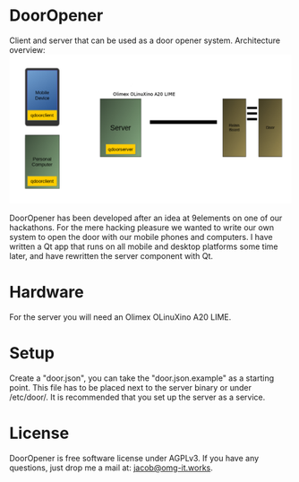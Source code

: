 DoorOpener
==========

Client and server that can be used as a door opener system.
Architecture overview:
![Architecture](https://github.com/cybercatalyst/dooropener/blob/master/dooropener.png "Architecture")

DoorOpener has been developed after an idea at 9elements on one of our hackathons. For the mere hacking pleasure we wanted to write our own system to open the door with our mobile phones and computers. I have written a Qt app that runs on all mobile and desktop platforms some time later, and have rewritten the server component with Qt.

Hardware
========

For the server you will need an Olimex OLinuXino A20 LIME.

Setup
=====
Create a "door.json", you can take the "door.json.example" as a starting point. This file has to be placed next to the server binary or under /etc/door/. It is recommended that you set up the server as a service.

License
=======
DoorOpener is free software license under AGPLv3. If you have any questions, just drop me a mail at: jacob@omg-it.works.

